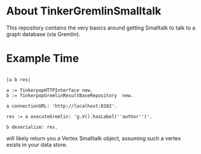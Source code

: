 # About TinkerGremlinSmalltalk

This repository contains the very basics around getting Smalltalk to talk to a graph database (via Gremlin).

# Example Time


```smalltalk

|a b res|

a := TinkerpopHTTPInterface new.
b := TinkerpopGremlinResultBaseRepository  new.

a connectionURL: 'http://localhost:8182'.

res := a executeGremlin: 'g.V().hasLabel(''author'')'.

b deserialize: res.
```

will likely return you a Vertex Smalltalk object, assuming such a vertex exists in your data store.
